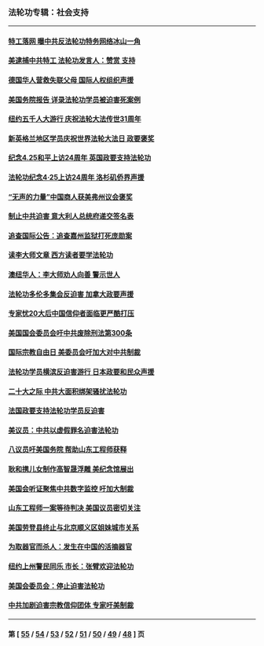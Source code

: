 ### 法轮功专辑：社会支持
---
#### [特工落网 曝中共反法轮功特务网络冰山一角](../../pages/nf4386/n14006412.md?06120430) 
#### [美逮捕中共特工 法轮功发言人：赞赏 支持](../../pages/nf4386/n14005107.md?06120430) 
#### [德国华人营救失联父母 国际人权组织声援](../../pages/nf4386/n14002019.md?06120430) 
#### [美国务院报告 详录法轮功学员被迫害死案例](../../pages/nf4386/n13997752.md?06120430) 
#### [纽约五千人大游行 庆祝法轮大法传世31周年](../../pages/nf4386/n13995110.md?06120430) 
#### [新英格兰地区学员庆祝世界法轮大法日 政要褒奖](../../pages/nf4386/n13990800.md?06120430) 
#### [纪念4.25和平上访24周年 英国政要支持法轮功](../../pages/nf4386/n13984057.md?06120430) 
#### [法轮功纪念4·25上访24周年 洛杉矶侨界声援](../../pages/nf4386/n13978796.md?06120430) 
#### [“无声的力量”中国商人获美弗州议会褒奖](../../pages/nf4386/n13941208.md?06120430) 
#### [制止中共迫害 意大利人总统府递交签名表](../../pages/nf4386/n13933726.md?06120430) 
#### [追查国际公告：追查嘉州监狱打死庞勋案](../../pages/nf4386/n13933461.md?06120430) 
#### [读李大师文章 西方读者要学法轮功](../../pages/nf4386/n13925142.md?06120430) 
#### [澳纽华人：李大师劝人向善 警示世人](../../pages/nf4386/n13924146.md?06120430) 
#### [法轮功多伦多集会反迫害 加拿大政要声援](../../pages/nf4386/n13881303.md?06120430) 
#### [专家忧20大后中国信仰者面临更严酷打压](../../pages/nf4386/n13874993.md?06120430) 
#### [美国国会委员会吁中共废除刑法第300条](../../pages/nf4386/n13868121.md?06120430) 
#### [国际宗教自由日 美委员会吁加大对中共制裁](../../pages/nf4386/n13855021.md?06120430) 
#### [法轮功学员横滨反迫害游行 日本政要和民众声援](../../pages/nf4386/n13847132.md?06120430) 
#### [二十大之际 中共大面积绑架骚扰法轮功](../../pages/nf4386/n13846381.md?06120430) 
#### [法国政要支持法轮功学员反迫害](../../pages/nf4386/n13841970.md?06120430) 
#### [美议员：中共以虚假罪名迫害法轮功](../../pages/nf4386/n13841083.md?06120430) 
#### [八议员吁美国务院 帮助山东工程师获释](../../pages/nf4386/n13836379.md?06120430) 
#### [耿和携儿女制作高智晟浮雕 美纪念馆展出](../../pages/nf4386/n13829624.md?06120430) 
#### [美国会听证聚焦中共数字监控 吁加大制裁](../../pages/nf4386/n13825083.md?06120430) 
#### [山东工程师一案等待判决 美国议员密切关注](../../pages/nf4386/n13815065.md?06120430) 
#### [美国劳登县终止与北京顺义区姐妹城市关系](../../pages/nf4386/n13811030.md?06120430) 
#### [为取器官而杀人：发生在中国的活摘器官](../../pages/nf4386/n13794731.md?06120430) 
#### [纽约上州警民同乐 市长：张臂欢迎法轮功](../../pages/nf4386/n13794375.md?06120430) 
#### [美国会委员会：停止迫害法轮功](../../pages/nf4386/n13788164.md?06120430) 
#### [中共加剧迫害宗教信仰团体 专家吁美制裁](../../pages/nf4386/n13780252.md?06120430) 

---
#### 第 [ [55](./55.md?06120430) / [54](./54.md?06120430) / [53](./53.md?06120430) / [52](./52.md?06120430) / [51](./51.md?06120430) / [50](./50.md?06120430) / [49](./49.md?06120430) / [48](./48.md?06120430) ] 页
